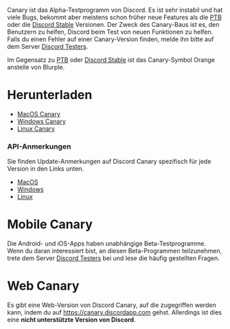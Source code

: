 <!-- TITLE: Discord Canary -->

Canary ist das Alpha-Testprogramm von Discord. Es ist sehr instabil und hat viele Bugs, bekommt aber meistens schon früher neue Features als die [PTB](/ptb) oder die [Discord Stable](/de/discord-stable) Versionen. Der Zweck des Canary-Baus ist es, den Benutzern zu helfen, Discord beim Test von neuen Funktionen zu helfen. Falls du einen Fehler auf einer Canary-Version finden, melde ihn bitte auf dem Server [Discord Testers](http://discord.gg/discord-testers).

Im Gegensatz zu [PTB](/ptb) oder [Discord Stable](/de/discord-stable) ist das Canary-Symbol Orange anstelle von Blurple.

# Herunterladen
* [MacOS Canary](https://discordapp.com/api/download/canary?platform=osx)
* [Windows Canary](https://discordapp.com/api/download/canary?platform=win)
* [Linux Canary](https://discordapp.com/api/download/canary?platform=linux)
### API-Anmerkungen
Sie finden Update-Anmerkungen auf Discord Canary spezifisch für jede Version in den Links unten.
* [MacOS](https://discordapp.com/api/canary/updates?platform=osx)
* [Windows](https://discordapp.com/api/canary/updates?platform=win)
* [Linux](https://discordapp.com/api/canary/updates?platform=linux)
# Mobile Canary
Die Android- und iOS-Apps haben unabhängige Beta-Testprogramme. Wenn du daran interessiert bist, an diesen Beta-Programmen teilzunehmen, trete dem Server [Discord Testers](http://discord.gg/discord-testers) bei und lese die häufig gestellten Fragen.

# Web Canary
Es gibt eine Web-Version von Discord Canary, auf die zugegriffen werden kann, indem du auf https://canary.discordapp.com gehst. Allerdings ist dies eine **nicht unterstützte Version von Discord**.